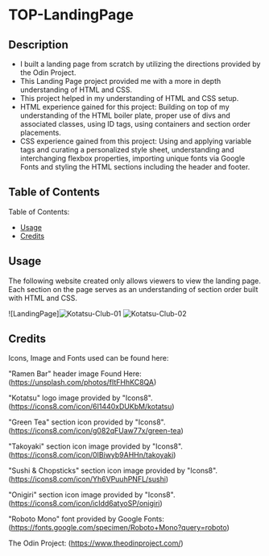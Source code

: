 # TOP-LandingPage

## Description

- I built a landing page from scratch by utilizing the directions provided by the Odin Project.
- This Landing Page project provided me with a more in depth understanding of HTML and CSS. 
- This project helped in my understanding of HTML and CSS setup.
- HTML experience gained for this project: Building on top of my understanding of the HTML boiler plate, proper use of divs and associated classes, using ID tags, using containers and section order placements.
- CSS experience gained from this project: Using and applying variable tags and curating a personalized style sheet, understanding and interchanging flexbox properties, importing unique fonts via Google Fonts and styling the HTML sections including the header and footer.

## Table of Contents

Table of Contents:

- [Usage](#usage)
- [Credits](#credits)

## Usage

The following website created only allows viewers to view the landing page.
Each section on the page serves as an understanding of section order built with HTML and CSS.

![LandingPage]![Kotatsu-Club-01](https://user-images.githubusercontent.com/106291908/197661231-2a4f7082-bb95-4425-9313-1630531d2b18.jpg)
![Kotatsu-Club-02](https://user-images.githubusercontent.com/106291908/197661242-27ebadfa-a405-4688-bba7-25d64f949815.jpg)

  
## Credits

Icons, Image and Fonts used can be found here:

"Ramen Bar" header image Found Here: (https://unsplash.com/photos/fItFHhKC8QA)

"Kotatsu" logo image provided by "Icons8".
(https://icons8.com/icon/6I1440xDUKbM/kotatsu)

"Green Tea" section icon provided by "Icons8".
(https://icons8.com/icon/g082qFUaw77x/green-tea)

"Takoyaki" section icon image provided by "Icons8".
(https://icons8.com/icon/0IBiwyb9AHHn/takoyaki)

"Sushi & Chopsticks" section icon image provided by "Icons8".
(https://icons8.com/icon/Yh6VPuuhPNFL/sushi)

"Onigiri" section icon image provided by "Icons8".
(https://icons8.com/icon/icIdd6atyoSP/onigiri)

"Roboto Mono" font provided by Google Fonts:
(https://fonts.google.com/specimen/Roboto+Mono?query=roboto)

The Odin Project:
(https://www.theodinproject.com/)
